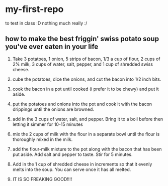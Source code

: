 # my-first-repo

to test in class :D
nothing much really :/

## how to make the best friggin' swiss potato soup you've ever eaten in your life

1. Take 3 potatoes, 1 onion, 5 strips of bacon, 1/3 a cup of flour, 2 cups of 2% milk, 3 cups of water, salt, pepper, and 1 cup of shredded swiss cheese.

2. cube the potatoes, dice the onions, and cut the bacon into 1/2 inch bits.

3. cook the bacon in a pot until cooked (i prefer it to be chewy) and put it aside.

4. put the potatoes and onions into the pot and cook it with the bacon drippings until the onions are browned.

5. add in the 3 cups of water, salt, and pepper. Bring it to a boil before then letting it simmer for 10-15 minutes

6. mix the 2 cups of milk with the flour in a separate bowl until the flour is thoroughly mixed in the milk.

7. add the flour-milk mixture to the pot along with the bacon that has been put aside. Add salt and pepper to taste. Stir for 5 minutes.

8. Add in the 1 cup of shredded cheese in increments so that it evenly melts into the soup. You can serve once it has all melted.

9. IT IS SO FREAKING GOOD!!!!